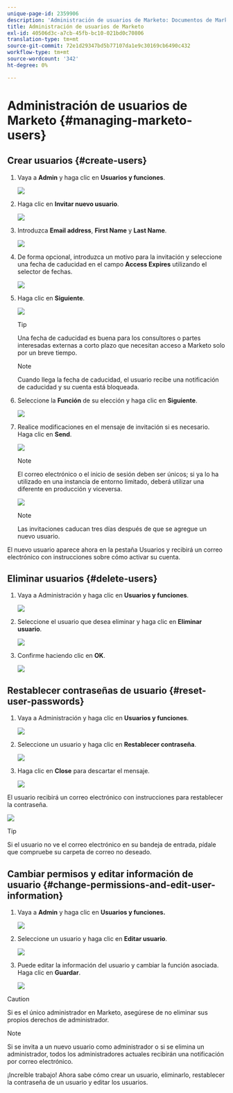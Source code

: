 ```yaml
---
unique-page-id: 2359906
description: 'Administración de usuarios de Marketo: Documentos de Marketo: Documentación del producto'
title: Administración de usuarios de Marketo
exl-id: 40506d3c-a7cb-45fb-bc10-021bd0c70806
translation-type: tm+mt
source-git-commit: 72e1d29347bd5b77107da1e9c30169cb6490c432
workflow-type: tm+mt
source-wordcount: '342'
ht-degree: 0%

---
```


# Administración de usuarios de Marketo {#managing-marketo-users}

## Crear usuarios {#create-users}

1. Vaya a **Admin** y haga clic en **Usuarios y funciones**.

   ![](assets/image2014-9-9-11-3a34-3a58.png)

1. Haga clic en **Invitar nuevo usuario**.

   ![](assets/image2014-9-9-11-3a35-3a15.png)

1. Introduzca **Email address**, **First Name** y **Last Name**.

   ![](assets/image2016-5-24-9-3a45-3a30.png)

1. De forma opcional, introduzca un motivo para la invitación y seleccione una fecha de caducidad en el campo **Access Expires** utilizando el selector de fechas.

   ![](assets/image2016-6-29-15-3a52-3a18.png)

1. Haga clic en **Siguiente**.

   ![](assets/image2016-5-24-9-3a58-3a10.png)

   >[!TIP]
   >
   >Una fecha de caducidad es buena para los consultores o partes interesadas externas a corto plazo que necesitan acceso a Marketo solo por un breve tiempo.

   >[!NOTE]
   >
   >Cuando llega la fecha de caducidad, el usuario recibe una notificación de caducidad y su cuenta está bloqueada.

1. Seleccione la **Función** de su elección y haga clic en **Siguiente**.

   ![](assets/image2016-5-24-10-3a1-3a33.png)

1. Realice modificaciones en el mensaje de invitación si es necesario. Haga clic en **Send**.

   ![](assets/image2016-5-24-10-3a3-3a56.png)

   >[!NOTE]
   >
   >El correo electrónico o el inicio de sesión deben ser únicos; si ya lo ha utilizado en una instancia de entorno limitado, deberá utilizar una diferente en producción y viceversa.

   ![](assets/image2016-5-24-10-3a21-3a57.png)

   >[!NOTE]
   >
   >Las invitaciones caducan tres días después de que se agregue un nuevo usuario.

El nuevo usuario aparece ahora en la pestaña Usuarios y recibirá un correo electrónico con instrucciones sobre cómo activar su cuenta.

## Eliminar usuarios {#delete-users}

1. Vaya a Administración y haga clic en **Usuarios y funciones**.

   ![](assets/image2014-9-9-11-3a36-3a21.png)

1. Seleccione el usuario que desea eliminar y haga clic en **Eliminar usuario**.

   ![](assets/image2014-9-9-11-3a36-3a36.png)

1. Confirme haciendo clic en **OK**.

   ![](assets/image2014-9-9-11-3a36-3a51.png)

## Restablecer contraseñas de usuario {#reset-user-passwords}

1. Vaya a Administración y haga clic en **Usuarios y funciones**.

   ![](assets/image2014-9-9-11-3a41-3a0.png)

1. Seleccione un usuario y haga clic en **Restablecer contraseña**.

   ![](assets/image2014-9-9-11-3a41-3a19.png)

1. Haga clic en **Close** para descartar el mensaje.

   ![](assets/image2014-9-9-11-3a41-3a50.png)

El usuario recibirá un correo electrónico con instrucciones para restablecer la contraseña.

![](assets/image2014-9-9-11-3a45-3a53.png)

>[!TIP]
>
>Si el usuario no ve el correo electrónico en su bandeja de entrada, pídale que compruebe su carpeta de correo no deseado.

## Cambiar permisos y editar información de usuario {#change-permissions-and-edit-user-information}

1. Vaya a **Admin** y haga clic en **Usuarios y funciones.**

   ![](assets/image2014-9-9-11-3a37-3a5.png)

1. Seleccione un usuario y haga clic en **Editar usuario**.

   ![](assets/image2014-9-9-11-3a37-3a16.png)

1. Puede editar la información del usuario y cambiar la función asociada. Haga clic en **Guardar**.

   ![](assets/image2014-9-9-11-3a37-3a31.png)

>[!CAUTION]
>
>Si es el único administrador en Marketo, asegúrese de no eliminar sus propios derechos de administrador.

>[!NOTE]
>
>Si se invita a un nuevo usuario como administrador o si se elimina un administrador, todos los administradores actuales recibirán una notificación por correo electrónico.

¡Increíble trabajo! Ahora sabe cómo crear un usuario, eliminarlo, restablecer la contraseña de un usuario y editar los usuarios.
